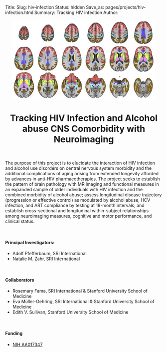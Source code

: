 Title:
Slug: hiv-infection
Status: hidden
Save_as: pages/projects/hiv-infection.html
Summary: Tracking HIV infection
Author:

<center><img src="../../images/papers/NBA-figure2-small.jpg" alt="NBA" align="middle"></center>

<h1 align="middle">Tracking HIV Infection and Alcohol abuse CNS Comorbidity with Neuroimaging</h1>

<br />

The purpose of this project is to elucidate the interaction of HIV infection and alcohol use disorders on central nervous system morbidity and the additional complications of aging arising from extended longevity afforded by advances in anti-HIV pharmacotherapies. The project seeks to establish the pattern of brain pathology with MR imaging and functional measures in an expanded sample of older individuals with HIV infection and the combined morbidity of alcohol abuse; assess longitudinal disease trajectory (progression or effective control) as modulated by alcohol abuse, HCV infection, and ART compliance by testing at 18-month intervals; and establish cross-sectional and longitudinal within-subject relationships among neuroimaging measures, cognitive and motor performance, and clinical status.

<br />

#### Principal Investigators:

* Adolf Pfefferbaum, SRI International
* Natalie M. Zahr, SRI International

<br />

#### Collaborators

* Rosemary Fama, SRI International & Stanford University School of Medicine
* Eva Mϋller-Oehring, SRI International & Stanford University School of Medicine
* Edith V. Sullivan, Stanford University School of Medicine

<br />

#### Funding

 * [NIH AA017347][hiv-infection]

 [hiv-infection]: https://projectreporter.nih.gov/project_info_description.cfm?aid=8901838&icde=29447440
